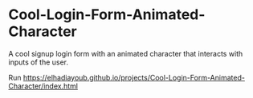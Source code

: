 # Cool-Login-Form-Animated-Character
A cool signup login form with an animated character that interacts with inputs of the user.

Run https://elhadiayoub.github.io/projects/Cool-Login-Form-Animated-Character/index.html
